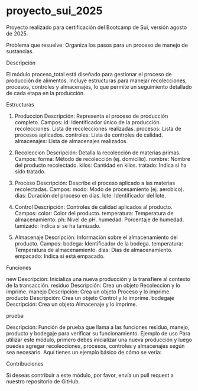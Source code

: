# proyecto_sui_2025

Proyecto realizado para certificación del Bootcamp de Sui, versión agosto de 2025.

Problema que resuelve: Organiza los pasos para un proceso de manejo de sustancias.

Descripción

El módulo proceso_total está diseñado para gestionar el proceso de producción de alimentos. Incluye estructuras para manejar recolecciones, procesos, controles y almacenajes, lo que permite un seguimiento detallado de cada etapa en la producción.

Estructuras

1. Produccion
Descripción: Representa el proceso de producción completo.
Campos:
id: Identificador único de la producción.
recolecciones: Lista de recolecciones realizadas.
procesos: Lista de procesos aplicados.
controles: Lista de controles de calidad.
almacenajes: Lista de almacenajes realizados.

2. Recoleccion
Descripción: Detalla la recolección de materias primas.
Campos:
forma: Método de recolección (ej. domicilio).
nombre: Nombre del producto recolectado.
kilos: Cantidad en kilos.
tratado: Indica si ha sido tratado.

3. Proceso
Descripción: Describe el proceso aplicado a las materias recolectadas.
Campos:
modo: Modo de procesamiento (ej. aerobico).
dias: Duración del proceso en días.
lote: Identificador del lote.

4. Control
Descripción: Controles de calidad aplicados al producto.
Campos:
color: Color del producto.
temperatura: Temperatura de almacenamiento.
ph: Nivel de pH.
humedad: Porcentaje de humedad.
tamizado: Indica si se ha tamizado.

5. Almacenaje
Descripción: Información sobre el almacenamiento del producto.
Campos:
bodega: Identificador de la bodega.
temperatura: Temperatura de almacenamiento.
dias: Días de almacenamiento.
empacado: Indica si está empacado.

Funciones

new
Descripción: Inicializa una nueva producción y la transfiere al contexto de la transacción.
residuo
Descripción: Crea un objeto Recoleccion y lo imprime.
manejo
Descripción: Crea un objeto Proceso y lo imprime.
producto
Descripción: Crea un objeto Control y lo imprime.
bodegaje
Descripción: Crea un objeto Almacenaje y lo imprime.

prueba

Descripción: Función de prueba que llama a las funciones residuo, manejo, producto y bodegaje para verificar su funcionamiento.
Ejemplo de uso
Para utilizar este módulo, primero debes inicializar una nueva producción y luego puedes agregar recolecciones, procesos, controles y almacenajes según sea necesario. Aquí tienes un ejemplo básico de cómo se vería:

Contribuciones

Si deseas contribuir a este módulo, por favor, envía un pull request a nuestro repositorio de GitHub.
